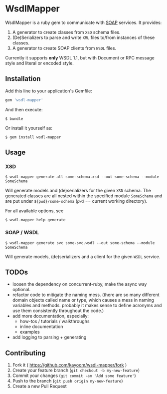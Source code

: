 # WsdlMapper

WsdlMapper is a ruby gem to communicate with [SOAP](https://en.wikipedia.org/wiki/SOAP) services.
It provides:

1. A generator to create classes from `XSD` schema files.
2. (De)Serializers to parse and write `XML` files to/from instances of these classes.
3. A generator to create SOAP clients from `WSDL` files.

Currently it supports **only** WSDL 1.1, but with Document or RPC message style and literal or encoded style.

## Installation

Add this line to your application's Gemfile:

```ruby
gem 'wsdl-mapper'
```

And then execute:

    $ bundle

Or install it yourself as:

    $ gem install wsdl-mapper

## Usage

### XSD

    $ wsdl-mapper generate all some-schema.xsd --out some-schema --module SomeSchema

Will generate models and (de)serializers for the given `XSD` schema. The generated classes are all nested within the
specified module `SomeSchema` and are put under `${pwd}/some-schema` (`pwd` == current working directory).

For all available options, see

    $ wsdl-mapper help generate

### SOAP / WSDL

    $ wsdl-mapper generate svc some-svc.wsdl --out some-schema --module SomeSchema

Will generate models, (de)serializers and a client for the given `WSDL` service.

## TODOs

* loosen the dependency on concurrent-ruby, make the async way optional.
* refactor code to mitigate the naming mess. (there are so many different domain objects called name or type, which
  causes a mess in naming variables and methods. probably it makes sense to define acronyms and use them consistently
  throughout the code.)
* add more documentation, especially:
  * how-tos / tutorials / walkthroughs
  * inline documentation
  * examples
* add logging to parsing + generating

## Contributing

1. Fork it ( https://github.com/kayoom/wsdl-mapper/fork )
2. Create your feature branch (`git checkout -b my-new-feature`)
3. Commit your changes (`git commit -am 'Add some feature'`)
4. Push to the branch (`git push origin my-new-feature`)
5. Create a new Pull Request
